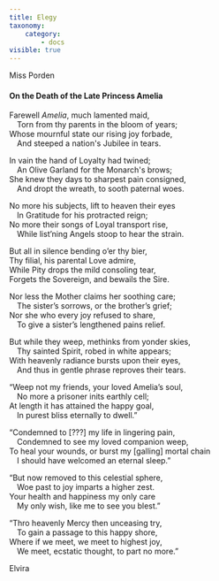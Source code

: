 ```yaml
---
title: Elegy
taxonomy:
    category:
        - docs
visible: true
---
```


<div class="author">Miss Porden</div>

#### On the Death of the Late Princess Amelia  
  
Farewell *Amelia*, much lamented maid,  
&emsp;Torn from thy parents in the bloom of years;  
Whose mournful state our rising joy forbade,  
&emsp;And steeped a nation's Jubilee in tears.  
  
In vain the hand of Loyalty had twined;  
&emsp;An Olive Garland for the Monarch's brows;  
She knew they days to sharpest pain consigned,  
&emsp;And dropt the wreath, to sooth paternal woes.  
  
No more his subjects, lift to heaven their eyes  
&emsp;In Gratitude for his protracted reign;  
No more their songs of Loyal transport rise,  
&emsp;While list’ning Angels stoop to hear the strain.  
  
But all in silence bending o’er thy bier,  
Thy filial, his parental Love admire,  
While Pity drops the mild consoling tear,  
Forgets the Sovereign, and bewails the Sire.  
  
Nor less the Mother claims her soothing care;  
&emsp;The sister’s sorrows, or the brother’s grief;  
Nor she who every joy refused to share,  
&emsp;To give a sister’s lengthened pains relief.  
  
But while they weep, methinks from yonder skies,  
&emsp;Thy sainted Spirit, robed in white appears;  
With heavenly radiance bursts upon their eyes,  
&emsp;And thus in gentle phrase reproves their tears.  
  
“Weep not my friends, your loved Amelia’s soul,  
&emsp;No more a prisoner inits earthly cell;  
At length it has attained the happy goal,  
&emsp;In purest bliss eternally to dwell.”  
  
“Condemned to [???] my life in lingering pain,  
&emsp;Condemned to see my loved companion weep,  
To heal your wounds, or burst my [galling] mortal chain  
&emsp;I should have welcomed an eternal sleep.”  
  
“But now removed to this celestial sphere,  
&emsp;Woe past to joy imparts a higher zest.  
Your health and happiness my only care  
&emsp;My only wish, like me to see you blest.”  
  
“Thro heavenly Mercy then unceasing try,  
&emsp;To gain a passage to this happy shore,  
Where if we meet, we meet to highest joy,  
&emsp;We meet, ecstatic thought, to part no more.”  
   
Elvira